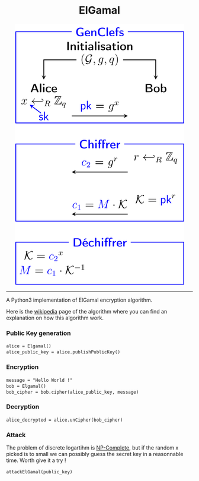 <div align="center">
  <h1>ElGamal</h1>
  <img src="illustration.svg">
</div>

-----------------

A Python3 implementation of ElGamal encryption algorithm.

Here is the <a href="https://en.wikipedia.org/wiki/ElGamal_encryption">wikipedia</a> page of the algorithm where you can find an explanation on how this algorithm work.

### Public Key generation
```
alice = Elgamal()
alice_public_key = alice.publishPublicKey()
```
### Encryption
```
message = "Hello World !"
bob = Elgamal()
bob_cipher = bob.cipher(alice_public_key, message)
```
### Decryption
```    
alice_decrypted = alice.unCipher(bob_cipher)
```
### Attack
The problem of discrete logartihm is <a href="https://en.wikipedia.org/wiki/ElGamal_encryption">NP-Complete</a>, but if the random x picked is to small we can possibly guess the secret key in a reasonnable time. Worth give it a try !
```    
attackElGamal(public_key)
```
